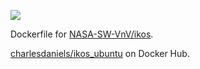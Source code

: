 [![](https://dockerbuildbadges.quelltext.eu/status.svg?organization=charlesdaniels&repository=ikos_ubuntu)](https://hub.docker.com/r/charlesdaniels/ikos_ubuntu/builds/)


Dockerfile for [NASA-SW-VnV/ikos](https://github.com/NASA-SW-VnV/ikos).

[charlesdaniels/ikos_ubuntu](https://cloud.docker.com/repository/docker/charlesdaniels/ikos_ubuntu) on Docker Hub.
